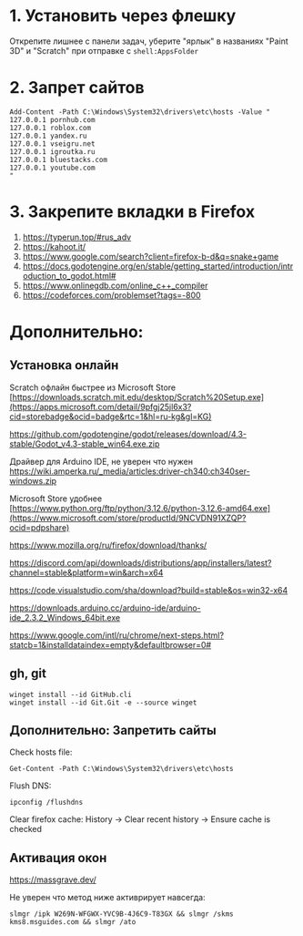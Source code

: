 # 1. Установить через флешку

Открепите лишнее с панели задач, уберите "ярлык" в названиях "Paint 3D" и "Scratch" при отправке с `shell:AppsFolder`

# 2. Запрет сайтов
```
Add-Content -Path C:\Windows\System32\drivers\etc\hosts -Value "
127.0.0.1 pornhub.com
127.0.0.1 roblox.com
127.0.0.1 yandex.ru
127.0.0.1 vseigru.net
127.0.0.1 igroutka.ru
127.0.0.1 bluestacks.com
127.0.0.1 youtube.com
"
```

# 3. Закрепите вкладки в Firefox

1. https://typerun.top/#rus_adv
2. https://kahoot.it/
3. https://www.google.com/search?client=firefox-b-d&q=snake+game
4. https://docs.godotengine.org/en/stable/getting_started/introduction/introduction_to_godot.html#
5. https://www.onlinegdb.com/online_c++_compiler
6. https://codeforces.com/problemset?tags=-800

# Дополнительно: 

## Установка онлайн

Scratch офлайн быстрее из Microsoft Store \
[https://downloads.scratch.mit.edu/desktop/Scratch%20Setup.exe](https://apps.microsoft.com/detail/9pfgj25jl6x3?cid=storebadge&ocid=badge&rtc=1&hl=ru-kg&gl=KG)

https://github.com/godotengine/godot/releases/download/4.3-stable/Godot_v4.3-stable_win64.exe.zip

Драйвер для Arduino IDE, не уверен что нужен \
https://wiki.amperka.ru/_media/articles:driver-ch340:ch340ser-windows.zip

Microsoft Store удобнее \
[https://www.python.org/ftp/python/3.12.6/python-3.12.6-amd64.exe](https://www.microsoft.com/store/productId/9NCVDN91XZQP?ocid=pdpshare)

https://www.mozilla.org/ru/firefox/download/thanks/

https://discord.com/api/downloads/distributions/app/installers/latest?channel=stable&platform=win&arch=x64

https://code.visualstudio.com/sha/download?build=stable&os=win32-x64

https://downloads.arduino.cc/arduino-ide/arduino-ide_2.3.2_Windows_64bit.exe

https://www.google.com/intl/ru/chrome/next-steps.html?statcb=1&installdataindex=empty&defaultbrowser=0#

## gh, git
```
winget install --id GitHub.cli
winget install --id Git.Git -e --source winget
```

## Дополнительно: Запретить сайты

Check hosts file:
```
Get-Content -Path C:\Windows\System32\drivers\etc\hosts
```
Flush DNS:
```
ipconfig /flushdns
```
Clear firefox cache: History -> Clear recent history -> Ensure cache is checked

## Активация окон

https://massgrave.dev/

Не уверен что метод ниже активрирует навсегда:
```
slmgr /ipk W269N-WFGWX-YVC9B-4J6C9-T83GX && slmgr /skms kms8.msguides.com && slmgr /ato
```



